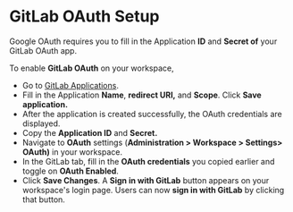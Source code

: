 # GitLab OAuth Setup

Google OAuth requires you to fill in the Application **ID** and **Secret of** your GitLab OAuth app.

To enable **GitLab OAuth** on your workspace,

* Go to [GitLab Applications](https://gitlab.com/-/profile/applications).
* Fill in the Application **Name**, **redirect URI,** and **Scope**. Click **Save application.**
* After the application is created successfully, the OAuth credentials are displayed.
* Copy the **Application ID** and **Secret.**
* Navigate to **OAuth** settings (**Administration > Workspace > Settings> OAuth)** in your workspace.
* In the GitLab tab, fill in the **OAuth credentials** you copied earlier and toggle on **OAuth Enabled**.
* Click **Save Changes**. A **Sign in with GitLab** button appears on your workspace's login page. Users can now **sign in with GitLab** by clicking that button.
